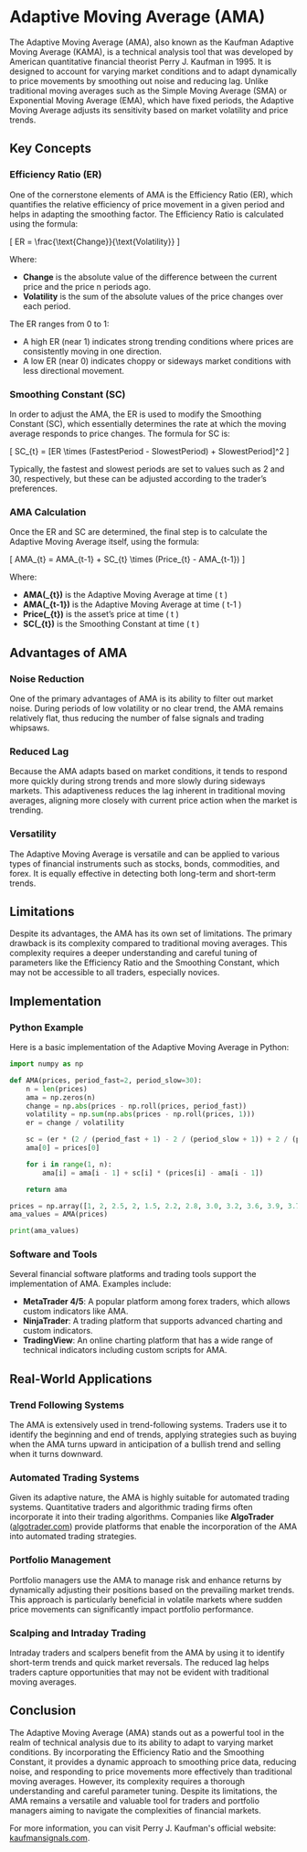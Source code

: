 # Adaptive Moving Average (AMA)

The Adaptive Moving Average (AMA), also known as the Kaufman Adaptive Moving Average (KAMA), is a technical analysis tool that was developed by American quantitative financial theorist Perry J. Kaufman in 1995. It is designed to account for varying market conditions and to adapt dynamically to price movements by smoothing out noise and reducing lag. Unlike traditional moving averages such as the Simple Moving Average (SMA) or Exponential Moving Average (EMA), which have fixed periods, the Adaptive Moving Average adjusts its sensitivity based on market volatility and price trends.

## Key Concepts

### Efficiency Ratio (ER)

One of the cornerstone elements of AMA is the Efficiency Ratio (ER), which quantifies the relative efficiency of price movement in a given period and helps in adapting the smoothing factor. The Efficiency Ratio is calculated using the formula:

\[ ER = \frac{\text{Change}}{\text{Volatility}} \]

Where:
- **Change** is the absolute value of the difference between the current price and the price n periods ago.
- **Volatility** is the sum of the absolute values of the price changes over each period.

The ER ranges from 0 to 1:
- A high ER (near 1) indicates strong trending conditions where prices are consistently moving in one direction.
- A low ER (near 0) indicates choppy or sideways market conditions with less directional movement.

### Smoothing Constant (SC)

In order to adjust the AMA, the ER is used to modify the Smoothing Constant (SC), which essentially determines the rate at which the moving average responds to price changes. The formula for SC is:

\[ SC_{t} = [ER \times (FastestPeriod - SlowestPeriod) + SlowestPeriod]^2 \]

Typically, the fastest and slowest periods are set to values such as 2 and 30, respectively, but these can be adjusted according to the trader’s preferences.

### AMA Calculation

Once the ER and SC are determined, the final step is to calculate the Adaptive Moving Average itself, using the formula:

\[ AMA_{t} = AMA_{t-1} + SC_{t} \times (Price_{t} - AMA_{t-1}) \]

Where:
- **AMA\(_{t}\)** is the Adaptive Moving Average at time \( t \)
- **AMA\(_{t-1}\)** is the Adaptive Moving Average at time \( t-1 \)
- **Price\(_{t}\)** is the asset’s price at time \( t \)
- **SC\(_{t}\)** is the Smoothing Constant at time \( t \)

## Advantages of AMA

### Noise Reduction

One of the primary advantages of AMA is its ability to filter out market noise. During periods of low volatility or no clear trend, the AMA remains relatively flat, thus reducing the number of false signals and trading whipsaws.

### Reduced Lag

Because the AMA adapts based on market conditions, it tends to respond more quickly during strong trends and more slowly during sideways markets. This adaptiveness reduces the lag inherent in traditional moving averages, aligning more closely with current price action when the market is trending.

### Versatility

The Adaptive Moving Average is versatile and can be applied to various types of financial instruments such as stocks, bonds, commodities, and forex. It is equally effective in detecting both long-term and short-term trends.

## Limitations

Despite its advantages, the AMA has its own set of limitations. The primary drawback is its complexity compared to traditional moving averages. This complexity requires a deeper understanding and careful tuning of parameters like the Efficiency Ratio and the Smoothing Constant, which may not be accessible to all traders, especially novices.

## Implementation

### Python Example

Here is a basic implementation of the Adaptive Moving Average in Python:

```python
import numpy as np

def AMA(prices, period_fast=2, period_slow=30):
    n = len(prices)
    ama = np.zeros(n)
    change = np.abs(prices - np.roll(prices, period_fast))
    volatility = np.sum(np.abs(prices - np.roll(prices, 1)))
    er = change / volatility

    sc = (er * (2 / (period_fast + 1) - 2 / (period_slow + 1)) + 2 / (period_slow + 1)) ** 2
    ama[0] = prices[0]

    for i in range(1, n):
        ama[i] = ama[i - 1] + sc[i] * (prices[i] - ama[i - 1])

    return ama

prices = np.array([1, 2, 2.5, 2, 1.5, 2.2, 2.8, 3.0, 3.2, 3.6, 3.9, 3.7, 3.8])
ama_values = AMA(prices)

print(ama_values)
```

### Software and Tools

Several financial software platforms and trading tools support the implementation of AMA. Examples include:

- **MetaTrader 4/5**: A popular platform among forex traders, which allows custom indicators like AMA.
- **NinjaTrader**: A trading platform that supports advanced charting and custom indicators.
- **TradingView**: An online charting platform that has a wide range of technical indicators including custom scripts for AMA.

## Real-World Applications

### Trend Following Systems

The AMA is extensively used in trend-following systems. Traders use it to identify the beginning and end of trends, applying strategies such as buying when the AMA turns upward in anticipation of a bullish trend and selling when it turns downward.

### Automated Trading Systems

Given its adaptive nature, the AMA is highly suitable for automated trading systems. Quantitative traders and algorithmic trading firms often incorporate it into their trading algorithms. Companies like **AlgoTrader** ([algotrader.com](https://www.algotrader.com)) provide platforms that enable the incorporation of the AMA into automated trading strategies.

### Portfolio Management

Portfolio managers use the AMA to manage risk and enhance returns by dynamically adjusting their positions based on the prevailing market trends. This approach is particularly beneficial in volatile markets where sudden price movements can significantly impact portfolio performance.

### Scalping and Intraday Trading

Intraday traders and scalpers benefit from the AMA by using it to identify short-term trends and quick market reversals. The reduced lag helps traders capture opportunities that may not be evident with traditional moving averages.

## Conclusion

The Adaptive Moving Average (AMA) stands out as a powerful tool in the realm of technical analysis due to its ability to adapt to varying market conditions. By incorporating the Efficiency Ratio and the Smoothing Constant, it provides a dynamic approach to smoothing price data, reducing noise, and responding to price movements more effectively than traditional moving averages. However, its complexity requires a thorough understanding and careful parameter tuning. Despite its limitations, the AMA remains a versatile and valuable tool for traders and portfolio managers aiming to navigate the complexities of financial markets.

For more information, you can visit Perry J. Kaufman's official website: [kaufmansignals.com](http://www.kaufmansignals.com).

